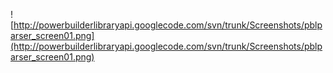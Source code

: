 ![http://powerbuilderlibraryapi.googlecode.com/svn/trunk/Screenshots/pblparser_screen01.png](http://powerbuilderlibraryapi.googlecode.com/svn/trunk/Screenshots/pblparser_screen01.png)